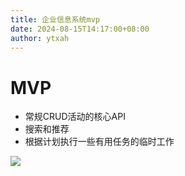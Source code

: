 ```yaml
---
title: 企业信息系统mvp
date: 2024-08-15T14:17:00+08:00
author: ytxah
---
```

# MVP
- 常规CRUD活动的核心API
- 搜索和推荐
- 根据计划执行一些有用任务的临时工作

![](./img/tech/mvp-archieve.jpeg)